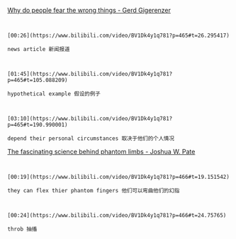 [Why do people fear the wrong things - Gerd Gigerenzer](https://www.bilibili.com/video/BV1Dk4y1q781?p=465)

```ad-note


[00:26](https://www.bilibili.com/video/BV1Dk4y1q781?p=465#t=26.295417)

news article 新闻报道

```

```ad-note


[01:45](https://www.bilibili.com/video/BV1Dk4y1q781?p=465#t=105.088209)

hypothetical example 假设的例子

```

```ad-note


[03:10](https://www.bilibili.com/video/BV1Dk4y1q781?p=465#t=190.990001)

depend their personal circumstances 取决于他们的个人情况

```

[The fascinating science behind phantom limbs - Joshua W. Pate](https://www.bilibili.com/video/BV1Dk4y1q781?p=466)

```ad-note


[00:19](https://www.bilibili.com/video/BV1Dk4y1q781?p=466#t=19.151542)

they can flex thier phantom fingers 他们可以弯曲他们的幻指

```

```ad-note


[00:24](https://www.bilibili.com/video/BV1Dk4y1q781?p=466#t=24.75765)

throb 抽搐

```

```ad-note



```